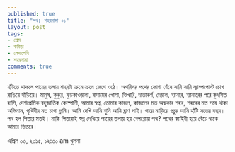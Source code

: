 ```yaml
---
published: true
title: "পথ: শহরনামা ০১"
layout: post
tags:
- প্রেম
- কবিতা
- লেখালেখি
- শহরনামা
comments: true
---
```

হাঁটতে থাকলে পায়ের তলায় শহরটা
ক্রমে ক্রমে জেগে ওঠে।
অপরিসর পথের কোণা ঘেঁষে সারি সারি ল্যাম্পপোস্ট
চোখ রাঙিয়ে দাঁড়িয়ে।
মানুষ, কুকুর, ফুচকাওয়ালা, বাদামের খোসা,
ভিখারি, দাতাকর্ণ, দেয়াল, ব্যানার,
ব্যানারের পরে কুৎসিত হাসি,
দেশপ্রেমিক বহুজাতিক কোম্পানী,
আমার স্বপ্ন, তোমার কাজল,
কাজলের মত অন্ধকার শহর,
শহরের মত সয়ে থাকা অভিমান,
পৃথিবীর মত চাপা গ্লানি।
আমি দেখি
আমি শুনি
আমি ঘ্রাণ পাই।
পায়ে মাড়িয়ে প্রচুর
আমি হাঁটি সতের বছর।
পথ হল পিতার মতই।
নাকি পিতারাই স্বপ্ন দেখিয়ে
পায়ের তলায় হয় বেপরোয়া পথ?
পথের কাহিনী হয়ে বেঁচে থাকে আমার ভিতরে।

এপ্রিল ০৩, ২০১৫, ১২:৩০ am
খুলনা